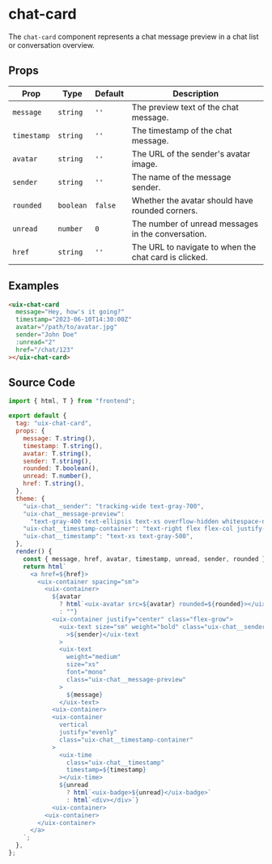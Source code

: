 # chat-card

The `chat-card` component represents a chat message preview in a chat list or conversation overview.

## Props

| Prop       | Type      | Default | Description                                            |
|------------|-----------|---------|--------------------------------------------------------|
| `message`  | `string`  | `''`    | The preview text of the chat message.                  |
| `timestamp`| `string`  | `''`    | The timestamp of the chat message.                     |
| `avatar`   | `string`  | `''`    | The URL of the sender's avatar image.                  |
| `sender`   | `string`  | `''`    | The name of the message sender.                        |
| `rounded`  | `boolean` | `false` | Whether the avatar should have rounded corners.        |
| `unread`   | `number`  | `0`     | The number of unread messages in the conversation.     |
| `href`     | `string`  | `''`    | The URL to navigate to when the chat card is clicked.  |

## Examples

```html
<uix-chat-card
  message="Hey, how's it going?"
  timestamp="2023-06-10T14:30:00Z"
  avatar="/path/to/avatar.jpg"
  sender="John Doe"
  :unread="2"
  href="/chat/123"
></uix-chat-card>
```

## Source Code

```js
import { html, T } from "frontend";

export default {
  tag: "uix-chat-card",
  props: {
    message: T.string(),
    timestamp: T.string(), 
    avatar: T.string(),
    sender: T.string(),
    rounded: T.boolean(),
    unread: T.number(),
    href: T.string(),
  },
  theme: {
    "uix-chat__sender": "tracking-wide text-gray-700",
    "uix-chat__message-preview": 
      "text-gray-400 text-ellipsis text-xs overflow-hidden whitespace-nowrap w-36",
    "uix-chat__timestamp-container": "text-right flex flex-col justify-evenly",
    "uix-chat__timestamp": "text-xs text-gray-500",
  },
  render() {
    const { message, href, avatar, timestamp, unread, sender, rounded } = this;
    return html`
      <a href=${href}>
        <uix-container spacing="sm">
          <uix-container>
            ${avatar
              ? html`<uix-avatar src=${avatar} rounded=${rounded}></uix-avatar>`
              : ""}
            <uix-container justify="center" class="flex-grow">
              <uix-text size="sm" weight="bold" class="uix-chat__sender"
                >${sender}</uix-text
              >
              <uix-text
                weight="medium"
                size="xs"
                font="mono"
                class="uix-chat__message-preview"
              >
                ${message}
              </uix-text>
            <uix-container>
            <uix-container
              vertical
              justify="evenly"
              class="uix-chat__timestamp-container"
            >
              <uix-time
                class="uix-chat__timestamp"
                timestamp=${timestamp}
              ></uix-time>
              ${unread
                ? html`<uix-badge>${unread}</uix-badge>`
                : html`<div></div>`}
            <uix-container>
          <uix-container>
        </uix-container>
      </a>
    `;
  },
};
```